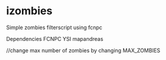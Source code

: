 # izombies

Simple zombies filterscript using fcnpc


Dependencies
FCNPC
YSI
mapandreas

//change max number of zombies by changing MAX_ZOMBIES
